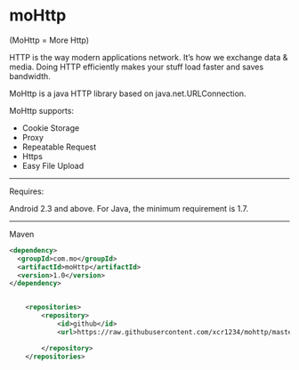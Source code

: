 # moHttp

(MoHttp = More Http)  

HTTP is the way modern applications network. It’s how we exchange data & media. Doing HTTP efficiently makes your stuff load faster and saves bandwidth.  

MoHttp is a java HTTP library based on java.net.URLConnection.

MoHttp supports:  

*   Cookie Storage  
*   Proxy
*   Repeatable Request
*   Https
*   Easy File Upload

---

Requires: 

Android 2.3 and above. For Java, the minimum requirement is 1.7.  

---

Maven

```xml
<dependency>
  <groupId>com.mo</groupId>
  <artifactId>moHttp</artifactId>
  <version>1.0</version>
</dependency>


    <repositories>
        <repository>
            <id>github</id>
            <url>https://raw.githubusercontent.com/xcr1234/mohttp/master/mvn-repo</url>

        </repository>
    </repositories>
```




